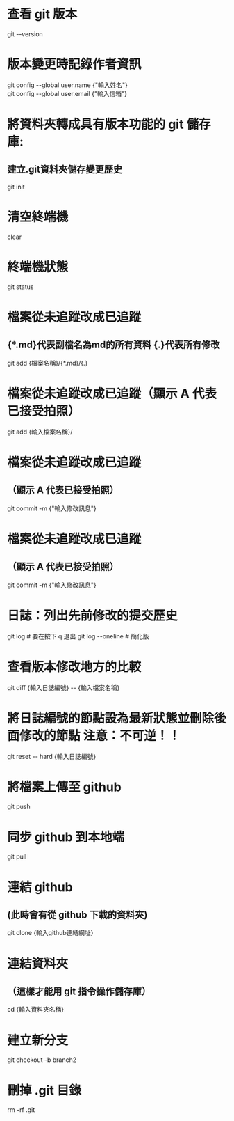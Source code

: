 # 查看 git 版本
git --version 

# 版本變更時記錄作者資訊
git config --global user.name {"輸入姓名"}  
git config --global user.email {"輸入信箱"} 

# 將資料夾轉成具有版本功能的 git 儲存庫:
## 建立.git資料夾儲存變更歷史
git init

# 清空終端機
clear

# 終端機狀態
git status

# 檔案從未追蹤改成已追蹤 
## {*.md}代表副檔名為md的所有資料 {.}代表所有修改
git add {檔案名稱}/{*.md}/{.}

# 檔案從未追蹤改成已追蹤（顯示 A 代表已接受拍照）
git add {輸入檔案名稱}/

# 檔案從未追蹤改成已追蹤
## （顯示 A 代表已接受拍照）
git commit -m {"輸入修改訊息"}

# 檔案從未追蹤改成已追蹤
## （顯示 A 代表已接受拍照）
git commit -m {"輸入修改訊息"}

# 日誌：列出先前修改的提交歷史
git log           # 要在按下 q 退出
git log --oneline # 簡化版

# 查看版本修改地方的比較
git diff {輸入日誌編號} -- {輸入檔案名稱}

# 將日誌編號的節點設為最新狀態並刪除後面修改的節點 注意：不可逆！！
git reset -- hard {輸入日誌編號}

# 將檔案上傳至 github
git push

# 同步 github 到本地端
git pull

# 連結 github 
## (此時會有從 github 下載的資料夾)
git clone {輸入github連結網址}

# 連結資料夾 
## （這樣才能用 git 指令操作儲存庫）
cd {輸入資料夾名稱}

# 建立新分支
git checkout -b branch2

# 刪掉 .git 目錄
rm -rf .git
